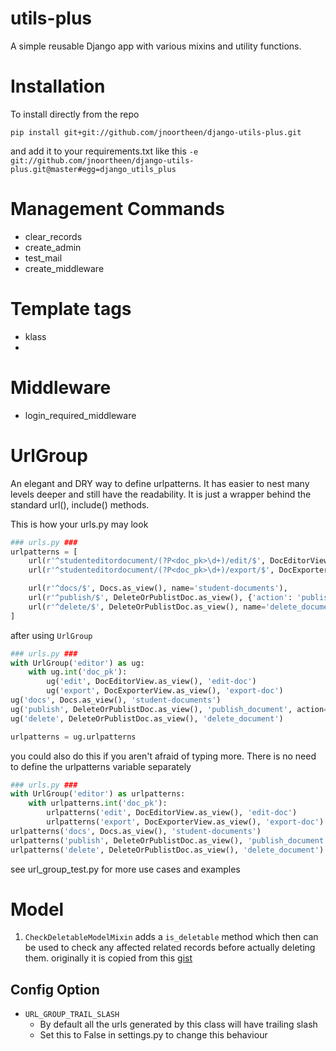 # utils-plus 
A simple reusable Django app with various mixins and utility functions.

# Installation
To install directly from the repo
```
pip install git+git://github.com/jnoortheen/django-utils-plus.git
```
and add it to your requirements.txt like this 
`-e git://github.com/jnoortheen/django-utils-plus.git@master#egg=django_utils_plus`

# Management Commands
 - clear_records
 - create_admin
 - test_mail
 - create_middleware
    
# Template tags
 - klass
 - 
 
# Middleware
 - login_required_middleware

# UrlGroup

An elegant and DRY way to define urlpatterns. It has easier to nest many levels deeper and still have the readability.
It is just a wrapper behind the standard url(), include() methods.

This is how your urls.py may look
```python
### urls.py ###
urlpatterns = [
    url(r'^studenteditordocument/(?P<doc_pk>\d+)/edit/$', DocEditorView.as_view(), name='edit-student-doc'),
    url(r'^studenteditordocument/(?P<doc_pk>\d+)/export/$', DocExporterView.as_view(), name='export-editore-doc'),

    url(r'^docs/$', Docs.as_view(), name='student-documents'),
    url(r'^publish/$', DeleteOrPublistDoc.as_view(), {'action': 'publish'}, name="publish_document"),
    url(r'^delete/$', DeleteOrPublistDoc.as_view(), name='delete_document'),
]
```

after using `UrlGroup`
```python
### urls.py ###
with UrlGroup('editor') as ug:
    with ug.int('doc_pk'):
        ug('edit', DocEditorView.as_view(), 'edit-doc')
        ug('export', DocExporterView.as_view(), 'export-doc')
ug('docs', Docs.as_view(), 'student-documents')
ug('publish', DeleteOrPublistDoc.as_view(), 'publish_document', action='publish')
ug('delete', DeleteOrPublistDoc.as_view(), 'delete_document')

urlpatterns = ug.urlpatterns
```

you could also do this if you aren't afraid of typing more. There is no need to define the urlpatterns variable
separately
```python
### urls.py ###
with UrlGroup('editor') as urlpatterns:
    with urlpatterns.int('doc_pk'):
        urlpatterns('edit', DocEditorView.as_view(), 'edit-doc')
        urlpatterns('export', DocExporterView.as_view(), 'export-doc')
urlpatterns('docs', Docs.as_view(), 'student-documents')
urlpatterns('publish', DeleteOrPublistDoc.as_view(), 'publish_document', action='publish')
urlpatterns('delete', DeleteOrPublistDoc.as_view(), 'delete_document')
```

see url_group_test.py for more use cases and examples

# Model 

1. `CheckDeletableModelMixin`
adds a `is_deletable` method which then can be used to check any affected related records before actually deleting them.
originally it is copied from this [gist](https://gist.github.com/freewayz/69d1b8bcb3c225bea57bd70ee1e765f8)
    
## Config Option
 - `URL_GROUP_TRAIL_SLASH` 
    - By default all the urls generated by this class will have trailing slash
    - Set this to False in settings.py to change this behaviour

